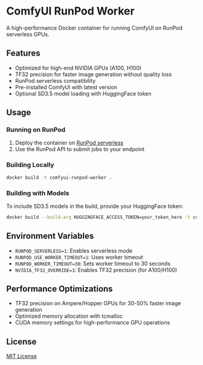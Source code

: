 # ComfyUI RunPod Worker

A high-performance Docker container for running ComfyUI on RunPod serverless GPUs.

## Features

- Optimized for high-end NVIDIA GPUs (A100, H100)
- TF32 precision for faster image generation without quality loss
- RunPod serverless compatibility
- Pre-installed ComfyUI with latest version
- Optional SD3.5 model loading with HuggingFace token

## Usage

### Running on RunPod

1. Deploy the container on [RunPod serverless](https://www.runpod.io/serverless)
2. Use the RunPod API to submit jobs to your endpoint

### Building Locally

```bash
docker build -t comfyui-runpod-worker .
```

### Building with Models

To include SD3.5 models in the build, provide your HuggingFace token:

```bash
docker build --build-arg HUGGINGFACE_ACCESS_TOKEN=your_token_here -t comfyui-runpod-worker .
```

## Environment Variables

- `RUNPOD_SERVERLESS=1`: Enables serverless mode
- `RUNPOD_USE_WORKER_TIMEOUT=1`: Uses worker timeout
- `RUNPOD_WORKER_TIMEOUT=30`: Sets worker timeout to 30 seconds
- `NVIDIA_TF32_OVERRIDE=1`: Enables TF32 precision (for A100/H100)

## Performance Optimizations

- TF32 precision on Ampere/Hopper GPUs for 30-50% faster image generation
- Optimized memory allocation with tcmalloc
- CUDA memory settings for high-performance GPU operations

## License

[MIT License](LICENSE) 